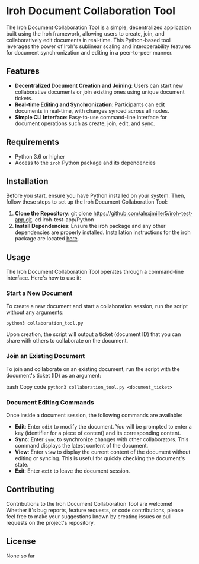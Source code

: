 # Iroh Document Collaboration Tool

The Iroh Document Collaboration Tool is a simple, decentralized application built using the Iroh framework, allowing users to create, join, and collaboratively edit documents in real-time. This Python-based tool leverages the power of Iroh's sublinear scaling and interoperability features for document synchronization and editing in a peer-to-peer manner.

## Features

- **Decentralized Document Creation and Joining**: Users can start new collaborative documents or join existing ones using unique document tickets.
- **Real-time Editing and Synchronization**: Participants can edit documents in real-time, with changes synced across all nodes.
- **Simple CLI Interface**: Easy-to-use command-line interface for document operations such as create, join, edit, and sync.

## Requirements

- Python 3.6 or higher
- Access to the `iroh` Python package and its dependencies

## Installation

Before you start, ensure you have Python installed on your system. Then, follow these steps to set up the Iroh Document Collaboration Tool:

1. **Clone the Repository**:
   git clone https://github.com/alexjmiller5/iroh-test-app.git.
   cd iroh-test-app/Python
1. **Install Dependencies**:
Ensure the iroh package and any other dependencies are properly installed. Installation instructions for the iroh package are located [here](https://github.com/n0-computer/iroh-ffi/blob/main/README.md).

## Usage
The Iroh Document Collaboration Tool operates through a command-line interface. Here's how to use it:

### Start a New Document
To create a new document and start a collaboration session, run the script without any arguments:

```python3 collaboration_tool.py```

Upon creation, the script will output a ticket (document ID) that you can share with others to collaborate on the document.

### Join an Existing Document
To join and collaborate on an existing document, run the script with the document's ticket (ID) as an argument:

bash
Copy code
```python3 collaboration_tool.py <document_ticket>```

### Document Editing Commands
Once inside a document session, the following commands are available:

- **Edit**: Enter `edit` to modify the document. You will be prompted to enter a key (identifier for a piece of content) and its corresponding content.
- **Sync**: Enter `sync` to synchronize changes with other collaborators. This command displays the latest content of the document.
- **View**: Enter `view` to display the current content of the document without editing or syncing. This is useful for quickly checking the document's state.
- **Exit**: Enter `exit` to leave the document session.

## Contributing
Contributions to the Iroh Document Collaboration Tool are welcome! Whether it's bug reports, feature requests, or code contributions, please feel free to make your suggestions known by creating issues or pull requests on the project's repository.

## License
None so far
